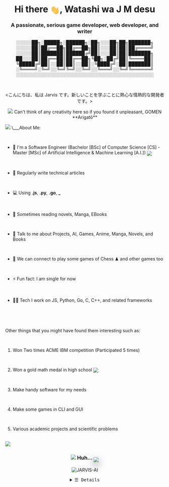 <h1 align="center">Hi there <img src="https://raw.githubusercontent.com/JARVIS-AI/img-storageprojects/master/Profile-GIF/Hi.gif" width="30" style="vertical-align:middle">, Watashi wa J M desu</h3>
<h3 align="center">A passionate, serious game developer, web developer, and writer</h3>

<div align="center"> 

░░░░░██╗░█████╗░██████╗░██╗░░░██╗██╗███████╗
░░░░░██║██╔══██╗██╔══██╗██║░░░██║██║██╔════╝
░░░░░██║███████║██████╔╝██║░░░██║██║███████╗
██░░░██║██╔══██║██╔══██╗╚██╗░██╔╝██║╚════██║
╚█████╔╝██║░░██║██║░░██║░╚████╔╝░██║███████║
░╚════╝░╚═╝░░╚═╝╚═╝░░╚═╝░░╚═══╝░░╚═╝╚══════╝
░░░░░░░░░░░░░░░░░░░░░░░░░░░░░░░░░░░░░░░░░░░░

<br />

<こんにちは、私は Jarvis です。新しいことを学ぶことに熱心な情熱的な開発者です。>

</div>

<!-- ```ascii
       ______   ____ _    ___________       ___    ____
      / /   |  / __ \ |  / /  _/ ___/      /   |  /  _/
 __  / / /| | / /_/ / | / // / \__ \______/ /| |  / /  
/ /_/ / ___ |/ _, _/| |/ // / ___/ /_____/ ___ |_/ /   
\____/_/  |_/_/ |_| |___/___//____/     /_/  |_/___/   

```--->

<p align="center">
       <img src="https://raw.githubusercontent.com/JARVIS-AI/img-storageprojects/master/Profile-GIF/doodle.svg">
       Can't think of any creativity here so if you found it unpleasant, GOMEN **Arigatō**
</p>

<img src="https://raw.githubusercontent.com/JARVIS-AI/img-storageprojects/master/Profile-GIF/Developer.gif" width="95"> \\___About Me:

<br />

- 🏦 I'm a Software Engineer (Bachelor [BSc] of Computer Science [CS] - Master [MSc] of Artificial Intelligence & Machine Learning [A.I.])
      <img src="https://raw.githubusercontent.com/JARVIS-AI/img-storageprojects/master/Profile-GIF/gandalf_parrot.gif" width="31" style="vertical-align:middle">

<br />

- 📝 Regularly write technical articles

<br />

- 💻 Using **.js**, **.py**, **.go**, **_**

<br />

- 📖 Sometimes reading novels, Manga, EBooks

<br />

- 💬 Talk to me about Projects, AI, Games, Anime, Manga, Novels, and Books

<br />

- 👯 We can connect to play some games of Chess ♟ and other games too

<br />

- ⚡ Fun fact: I am single for now

<br />

- 🧑‍💻 Tech I work on JS, Python, Go, C, C++, and related frameworks

<br />
<br />
<br />

Other things that you might have found them interesting such as: 

<br />

1. Won Two times ACME IBM competition (Participated 5 times)

<br />

2. Won a gold math medal in high school <img src="https://raw.githubusercontent.com/JARVIS-AI/img-storageprojects/master/Profile-GIF/Medal.gif" width="35" style="vertical-align:middle">

<br />

3. Make handy software for my needs

<br />

4. Make some games in CLI and GUI

<br />

5. Various academic projects and scientific problems

<br />

<img src="https://raw.githubusercontent.com/JARVIS-AI/img-storageprojects/master/Profile-GIF/steam_div.png">


<h3 align="center"><img src="https://raw.githubusercontent.com/JARVIS-AI/img-storageprojects/master/Profile-GIF/Mario_Hello_Big.gif" width="31"> Huh...
       <img src="https://raw.githubusercontent.com/JARVIS-AI/img-storageprojects/master/Profile-GIF/L.gif" style="max-width:100%;filter: drop-shadow(0px 10px 0.75rem #1b2139a3);" width="300" align="middle">
</h3>

<p align="center"> <img src="https://komarev.com/ghpvc/?username=JARVIS-AI&label=Profile%20views&color=0e75b6&style=flat" alt="JARVIS-AI" /> </p>

<details align="center">
    <summary> <samp>&#9776; Details</samp></summary>
    <p align="center">
        <br>
        <img alt="JARVIS-AI GitHub Stats" src="https://github-readme-stats.vercel.app/api?username=JARVIS-AI&show_icons=true&theme=tokyonight&border_radius=20&card_width=500&count_private=true" />
        <br>
        <br>
        <br>

<p align="center">
    ═════ @ ═════
       <br>
       <a href="https://me.amsl.ir">WEBSITE</a>
</p>

<samp>
    <p align="center">
    ═════ ⋆★⋆ ═════
        <br>
        "自由のために"
        <br>
        "どうもありがとうございます"
    </p>
</samp>

